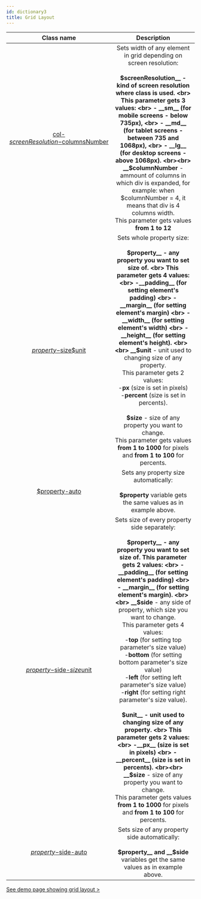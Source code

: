 ```yaml
---
id: dictionary3
title: Grid Layout
---
```


|  Class name | Description  |
|:-:|:-:|
| [col-$screenResolution-$columnsNumber](doc3#grid-classes)  | Sets width of any element in grid depending on screen resolution: <br><br>  __$screenResolution__ - kind of screen resolution where class is used. <br> This parameter gets 3 values: <br> - __sm__ (for mobile screens - below 735px), <br> - __md__ (for tablet screens - between 735 and 1068px), <br> - __lg__ (for desktop screens - above 1068px). <br><br> __$columnNumber__ - ammount of columns in which div is expanded, for example: when $columnNumber = 4, it means that div is 4 columns width. <br> This parameter gets values __from 1 to 12__ |
| [$property-$size$unit](doc3#paddings-margins-width-and-height-sizes)|Sets whole property size: <br><br> __$property__ - any property you want to set size of. <br> This parameter gets 4 values: <br> -__padding__ (for setting element's padding) <br> - __margin__ (for setting element's margin) <br> - __width__ (for setting element's width) <br> - __height__ (for setting element's height). <br><br> __$unit__ - unit used to changing size of any property. <br> This parameter gets 2 values: <br> -__px__ (size is set in pixels) <br> -__percent__ (size is set in percents). <br><br> __$size__ - size of any property you want to change. <br> This parameter gets values __from 1 to 1000__ for pixels and __from 1 to 100__ for percents.|
| [$property-auto](doc3#paddings-margins-width-and-height-sizes)|Sets any property size automatically: <br><br> __$property__ variable gets the same values as in example above. |
|[$property-$side-$size$unit](doc3#paddings-margins-width-and-height-sizes)| Sets size of every property side separately: <br><br> __$property__ - any property you want to set size of. This parameter gets 2 values: <br> -__padding__ (for setting element's padding) <br> - __margin__ (for setting element's margin). <br><br> __$side__ - any side of property, which size you want to change. <br> This parameter gets 4 values: <br> -__top__ (for setting top parameter's size value) <br> -__bottom__ (for setting bottom parameter's size value) <br> -__left__ (for setting left parameter's size value) <br> -__right__ (for setting right parameter's size value). <br><br> __$unit__ - unit used to changing size of any property. <br> This parameter gets 2 values: <br> -__px__ (size is set in pixels) <br> -__percent__ (size is set in percents). <br><br> __$size__ - size of any property you want to change. <br> This parameter gets values __from 1 to 1000__ for pixels and __from 1 to 100__ for percents.|
|[$property-$side-auto](doc3#paddings-margins-width-and-height-sizes)|Sets size of any property side automatically: <br><br> __$property__ and __$side__ variables get the same values as in example above. |

[See demo page showing grid layout >](/UI_Kit/layoutDemo.html)